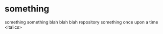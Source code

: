 # something
something something blah blah blah repository something
once upon a <italics>time <italics\>
